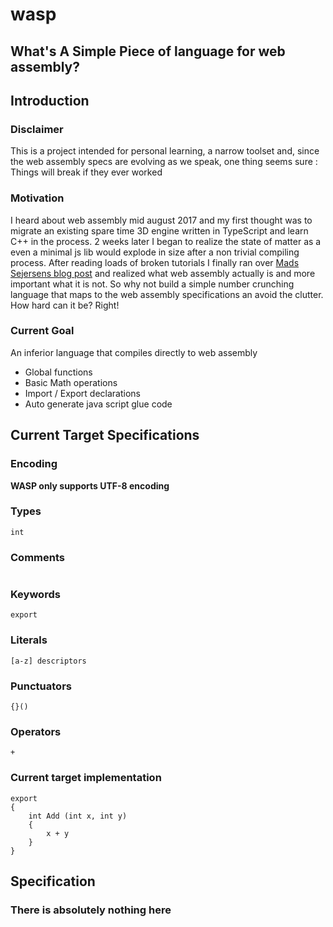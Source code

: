 # wasp
## What's A Simple Piece of language for web assembly?


## Introduction

### Disclaimer

This is a project intended for personal learning, a narrow toolset and, since the web assembly specs are evolving as we speak, one thing seems sure : Things will break if they ever worked

### Motivation

I heard about web assembly mid august 2017 and my first thought was to migrate an existing spare time 3D engine written in TypeScript and learn C++ in the process. 2 weeks later I began to realize the state of matter as a even a minimal js lib would explode in size after a non trivial compiling process. After reading loads of broken tutorials I finally ran over [Mads Sejersens blog post][MS] and realized what web assembly actually is and more important what it is not. So why not build a simple number crunching language that maps to the web assembly specifications an avoid the clutter. How hard can it be? Right! 

### Current Goal

An inferior language that compiles directly to web assembly

* Global functions
* Basic Math operations
* Import / Export declarations
* Auto generate java script glue code





## Current Target Specifications

### Encoding

**WASP only supports UTF-8 encoding**



### Types

```
int
```

### Comments

```

```

### Keywords

```
export
```

### Literals

```
[a-z] descriptors
```

### Punctuators

```
{}()
```

### Operators

```
+
```



### Current target implementation

```
export
{
	int Add (int x, int y)
    {
    	x + y
    }
}
```





## Specification

### There is absolutely nothing here



[MS]: https://medium.com/@MadsSejersen/webassembly-the-missing-tutorial-95f8580b08ba

